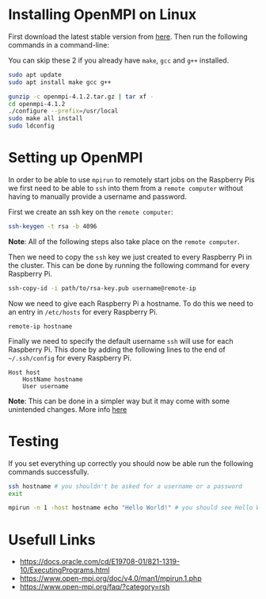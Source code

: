 # Installing OpenMPI on Linux

First download the latest stable version from [here](https://www.open-mpi.org/software/). Then run the following commands in a command-line:

You can skip these 2 if you already have `make`, `gcc` and `g++` installed.
```bash
sudo apt update
sudo apt install make gcc g++
```
```bash
gunzip -c openmpi-4.1.2.tar.gz | tar xf -
cd openmpi-4.1.2
./configure --prefix=/usr/local
sudo make all install
sudo ldconfig
```

# Setting up OpenMPI

In order to be able to use `mpirun` to remotely start jobs on the Raspberry Pis we first need to be able to `ssh` into them from a `remote computer` without having to manually provide a username and password.

First we create an ssh key on the `remote computer`:

```bash
ssh-keygen -t rsa -b 4096
```
**Note**: All of the following steps also take place on the `remote computer`.

Then we need to copy the `ssh` key we just created to every Raspberry Pi in the cluster. This can be done by running the following command for every Raspberry Pi.

```bash
ssh-copy-id -i path/to/rsa-key.pub username@remote-ip
```

Now we need to give each Raspberry Pi a hostname. To do this we need to an entry in `/etc/hosts` for every Raspberry Pi.

```
remote-ip hostname
```

Finally we need to specify the default username `ssh` will use for each Raspberry Pi. This done by adding the following lines to the end of `~/.ssh/config` for every Raspberry Pi.

```
Host host
    HostName hostname
    User username  
```

**Note**: This can be done in a simpler way but it may come with some unintended changes. More info [here](https://stackoverflow.com/questions/10197559/ssh-configuration-override-the-default-username)

# Testing 

If you set everything up correctly you should now be able run the following commands successfully.

```bash
ssh hostname # you shouldn't be asked for a username or a password
exit

mpirun -n 1 -host hostname echo "Hello World!" # you should see Hello World!
```

# Usefull Links

- https://docs.oracle.com/cd/E19708-01/821-1319-10/ExecutingPrograms.html
- https://www.open-mpi.org/doc/v4.0/man1/mpirun.1.php
- https://www.open-mpi.org/faq/?category=rsh